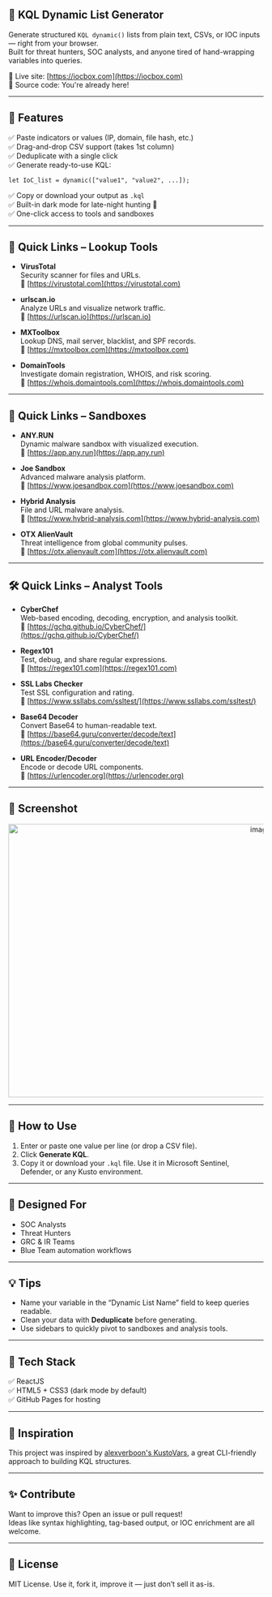 ## 🧮 KQL Dynamic List Generator
Generate structured `KQL dynamic()` lists from plain text, CSVs, or IOC inputs — right from your browser.  
Built for threat hunters, SOC analysts, and anyone tired of hand-wrapping variables into queries.

🔗 Live site: [https://iocbox.com](https://iocbox.com)  
📁 Source code: You're already here!

---

## 🚀 Features

✅ Paste indicators or values (IP, domain, file hash, etc.)  
✅ Drag-and-drop CSV support (takes 1st column)  
✅ Deduplicate with a single click  
✅ Generate ready-to-use KQL:

```kql
let IoC_list = dynamic(["value1", "value2", ...]);
```

✅ Copy or download your output as `.kql`  
✅ Built-in dark mode for late-night hunting 🌙  
✅ One-click access to tools and sandboxes  

---

## 🧰 Quick Links – Lookup Tools

- **VirusTotal**  
  Security scanner for files and URLs.  
  🔗 [https://virustotal.com](https://virustotal.com)

- **urlscan.io**  
  Analyze URLs and visualize network traffic.  
  🔗 [https://urlscan.io](https://urlscan.io)

- **MXToolbox**  
  Lookup DNS, mail server, blacklist, and SPF records.  
  🔗 [https://mxtoolbox.com](https://mxtoolbox.com)

- **DomainTools**  
  Investigate domain registration, WHOIS, and risk scoring.  
  🔗 [https://whois.domaintools.com](https://whois.domaintools.com)

---

## 🧪 Quick Links – Sandboxes

- **ANY.RUN**  
  Dynamic malware sandbox with visualized execution.  
  🔗 [https://app.any.run](https://app.any.run)

- **Joe Sandbox**  
  Advanced malware analysis platform.  
  🔗 [https://www.joesandbox.com](https://www.joesandbox.com)

- **Hybrid Analysis**  
  File and URL malware analysis.  
  🔗 [https://www.hybrid-analysis.com](https://www.hybrid-analysis.com)

- **OTX AlienVault**  
  Threat intelligence from global community pulses.  
  🔗 [https://otx.alienvault.com](https://otx.alienvault.com)

---

## 🛠️ Quick Links – Analyst Tools

- **CyberChef**  
  Web-based encoding, decoding, encryption, and analysis toolkit.  
  🔗 [https://gchq.github.io/CyberChef/](https://gchq.github.io/CyberChef/)

- **Regex101**  
  Test, debug, and share regular expressions.  
  🔗 [https://regex101.com](https://regex101.com)

- **SSL Labs Checker**  
  Test SSL configuration and rating.  
  🔗 [https://www.ssllabs.com/ssltest/](https://www.ssllabs.com/ssltest/)

- **Base64 Decoder**  
  Convert Base64 to human-readable text.  
  🔗 [https://base64.guru/converter/decode/text](https://base64.guru/converter/decode/text)

- **URL Encoder/Decoder**  
  Encode or decode URL components.  
  🔗 [https://urlencoder.org](https://urlencoder.org)

---

## 📸 Screenshot

<p align="center">
  <img width="980" height="539" alt="image" src="https://github.com/user-attachments/assets/f5a9f126-4106-4df9-b1ff-5e49e6f52a8b" />
</p>

---

## 🎯 How to Use

1. Enter or paste one value per line (or drop a CSV file).  
2. Click **Generate KQL**.  
3. Copy it or download your `.kql` file. Use it in Microsoft Sentinel, Defender, or any Kusto environment.

---

## 🔐 Designed For

- SOC Analysts  
- Threat Hunters  
- GRC & IR Teams  
- Blue Team automation workflows  

---

## 💡 Tips

- Name your variable in the “Dynamic List Name” field to keep queries readable.  
- Clean your data with **Deduplicate** before generating.  
- Use sidebars to quickly pivot to sandboxes and analysis tools.

---

## 🧰 Tech Stack

✅ ReactJS  
✅ HTML5 + CSS3 (dark mode by default)  
✅ GitHub Pages for hosting  

---

## 🙏 Inspiration

This project was inspired by [alexverboon's KustoVars](https://github.com/alexverboon/KustoVars), a great CLI-friendly approach to building KQL structures.

---

## ✨ Contribute

Want to improve this? Open an issue or pull request!  
Ideas like syntax highlighting, tag-based output, or IOC enrichment are all welcome.

---

## 📄 License

MIT License. Use it, fork it, improve it — just don’t sell it as-is.
